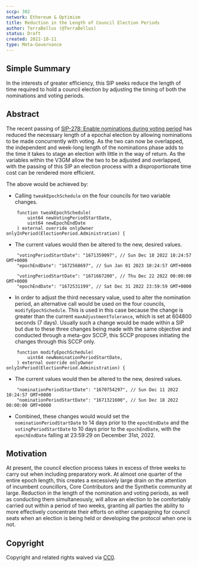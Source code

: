 ```yaml
---
sccp: 302
network: Ethereum & Optimism
title: Reduction in the Length of Council Election Periods
author: TerraBellus (@TerraBellus)
status: Draft
created: 2022-10-11
type: Meta-Governance
---
```


## Simple Summary

<!--"If you can't explain it simply, you don't understand it well enough." Provide a simplified and layman-accessible explanation of the SCCP.-->

In the interests of greater efficiency, this SIP seeks reduce the length of time required to hold a council election by adjusting the timing of both the nominations and voting periods.

## Abstract

<!--A short (~200 word) description of the variable change proposed.-->

The recent passing of [SIP-278: Enable nominations during voting period](https://sips.synthetix.io/sips/sip-278/) has reduced the necessary length of a epochal election by allowing nominations to be made concurrently with voting. As the two can now be overlapped, the independent and week-long length of the nominations phase adds to the time it takes to stage an election with little in the way of return. As the variables within the V3GM allow the two to be adjusted and overlapped, with the passing of this SIP an election process with a disproportionate time cost can be rendered more efficient.

The above would be achieved by:

- Calling `tweakEpochSchedule` on the four councils for two variable changes.

```solidity
    function tweakEpochSchedule(
        uint64 newVotingPeriodStartDate,
        uint64 newEpochEndDate
    ) external override onlyOwner onlyInPeriod(ElectionPeriod.Administration) {
```

- The current values would then be altered to the new, desired values.

```solidity
    "votingPeriodStartDate": "1671359097", // Sun Dec 18 2022 10:24:57 GMT+0000
    "epochEndDate": "1672568697", // Sun Jan 01 2023 10:24:57 GMT+0000
```

```solidity
    "votingPeriodStartDate": "1671667200", // Thu Dec 22 2022 00:00:00 GMT+0000
    "epochEndDate": "1672531199", // Sat Dec 31 2022 23:59:59 GMT+0000
```

- In order to adjust the third necessary value, used to alter the nomination period, an alternative call would be used on the four councils, `modifyEpochSchedule`. This is used in this case because the change is greater than the current `maxAdjustmentTolerance`, which is set at 604800 seconds (7 days). Usually such a change would be made within a SIP but due to these three changes being made with the same objective and conducted through a meta-gov SCCP, this SCCP proposes initiating the changes through this SCCP only.

```solidity
    function modifyEpochSchedule(
        uint64 newNominationPeriodStartDate,
    ) external override onlyOwner onlyInPeriod(ElectionPeriod.Administration) {
```

- The current values would then be altered to the new, desired values.

```solidity
    "nominationPeriodStartDate": "1670754297", // Sun Dec 11 2022 10:24:57 GMT+0000
    "nominationPeriodStartDate": "1671321600", // Sun Dec 18 2022 00:00:00 GMT+0000
```
    
- Combined, these changes would would set the `nominationPeriodStartDate` to 14 days prior to the `epochEndDate` and the `votingPeriodStartDate` to 10 days prior to the `epochEndDate`, with the `epochEndDate` falling at 23:59:29 on December 31st, 2022.

## Motivation

<!--The motivation is critical for SCCPs that want to update variables within Synthetix. It should clearly explain why the existing variable is not incentive aligned. SCCP submissions without sufficient motivation may be rejected outright.-->

At present, the council election process takes in excess of three weeks to carry out when including preparatory work. At almost one quarter of the entire epoch length, this creates a excessively large drain on the attention of incumbent councillors, Core Contributors and the Synthetix community at large. Reduction in the length of the nomination and voting periods, as well as conducting them simultaneously, will allow an election to be comfortably carried out within a period of two weeks, granting all parties the ability to more effectively concentrate their efforts on either campaigning for council seats when an election is being held or developing the protocol when one is not.

## Copyright

Copyright and related rights waived via [CC0](https://creativecommons.org/publicdomain/zero/1.0/).

